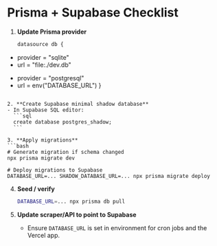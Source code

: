 # Prisma + Supabase Checklist

1. **Update Prisma provider**
   ```diff
   datasource db {
-    provider = "sqlite"
-    url      = "file:./dev.db"
+    provider = "postgresql"
+    url      = env("DATABASE_URL")
   }
   ```

2. **Create Supabase minimal shadow database**
   - In Supabase SQL editor:
     ```sql
     create database postgres_shadow;
     ```

3. **Apply migrations**
   ```bash
   # Generate migration if schema changed
   npx prisma migrate dev

   # Deploy migrations to Supabase
   DATABASE_URL=... SHADOW_DATABASE_URL=... npx prisma migrate deploy
   ```

4. **Seed / verify**
   ```bash
   DATABASE_URL=... npx prisma db pull
   ```

5. **Update scraper/API to point to Supabase**
   - Ensure `DATABASE_URL` is set in environment for cron jobs and the Vercel app.

